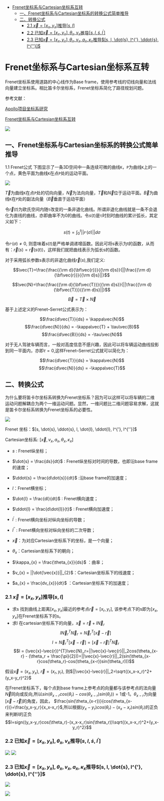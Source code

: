 <!--
 * @Date: 2021-03-13 01:23:08
 * @Author: Zhiqi Feng
 * @LastEditors: feng 
 * @LastEditTime: 2021-03-14 06:16:46
 * @FilePath: /learnning/planning_learnning/Frenet2Cartesian/Frenet.md
-->
<!-- TOC -->

- [Frenet坐标系与Cartesian坐标系互转](#frenet坐标系与cartesian坐标系互转)
  - [一、Frenet坐标系与Cartesian坐标系的转换公式简单推导](#一frenet坐标系与cartesian坐标系的转换公式简单推导)
  - [二、转换公式](#二转换公式)
    - [2.1 $\vec{x} = [x_x, y_x]$推导$[s, l]$](#21-vecx--x_x-y_x推导s-l)
    - [2.2 已知$\vec{x}=[x_x, y_x], \theta_x, v_x$推导$[s, l, \dot{s}, l^{'}]$](#22-已知vecxx_x-y_x-theta_x-v_x推导s-l-dots-l)
    - [2.3 已知$\vec{x}=[x_x, y_x], \theta_x, v_x, a_x, \kappa_x$推导$[s, l, \dot{s}, l^{'}, \ddot{s}, l^{''}]$](#23-已知vecxx_x-y_x-theta_x-v_x-a_x-kappa_x推导s-l-dots-l-ddots-l)

<!-- /TOC -->
# Frenet坐标系与Cartesian坐标系互转
Frenet坐标系使用道路的中心线作为Base frame，使用参考线的切线向量和法线向量建立坐标系。相比笛卡尔坐标系，Frenet坐标系简化了路径规划问题。

参考文献：

[Apollo项目坐标系研究](https://blog.csdn.net/davidhopper/article/details/79162385)

[Frenet坐标系与Cartesian坐标系互转](https://blog.csdn.net/u013468614/article/details/108748016)


![](images/2021-03-13-01-27-41.png)

## 一、Frenet坐标系与Cartesian坐标系的转换公式简单推导
1.1 Frenet公式
下图显示了一条3D空间中一条连续可微的曲线`K`，`P`为曲线`K`上的一个点，黄色平面为曲线`K`在点`P`处的运动平面。

![](images/2021-03-13-01-49-57.png)

$\vec{T}$为曲线`K`在点`P`处的切向向量，$\vec{N}$为法向向量，$\vec{T}$和$\vec{N}$位于运动平面。$\vec{B}$为曲线`K`在`P`处的副法向量（$\vec{B}$垂直于运动平面）

令$\vec{r}(t)$为欧氏空间内随`t`改变的一条非退化曲线。所谓非退化曲线就是一条不会退化为直线的曲线，亦即曲率不为0的曲线。令$s(t)$是`t`时刻时曲线的累计弧长，其定义如下：

$$s(t) = \int_{0}^{t}||r^{,}(\sigma)||d\sigma$$

令$r^{,}(\sigma) \neq 0$, 则意味着$s(t)$是严格单调递增函数。因此可将s表示为t的函数，从而有：$\vec{r}(s)=\vec{r}(s(t))$，这样我们就把曲线表示为弧长s的函数。

对于采用弧长参数s表示的非退化曲线$\vec{r}(s)$,我们定义:

$$\vec{T}=\frac{\frac{{\rm d}{\bf\vec{r}}}{{\rm d}s}}{||\frac{{\rm d}{\bf\vec{r}}}{{\rm d}s}||}$$

$$\vec{N}=\frac{\frac{{\rm d}{\bf\vec{T}}}{{\rm d}s}}{||\frac{{\rm d}{\bf\vec{T}}}{{\rm d}s}||}$$

$$\vec{B} = \vec{T} \times \vec{N}$$

基于上述定义的Frenet–Serret公式表示为：

$$\frac{d\vec{T}}{ds} = \kappa\vec{N}$$
$$\frac{d\vec{N}}{ds} = -\kappa\vec{T} + \tau\vec{B}$$
$$\frac{d\vec{B}}{ds} = -\tau\vec{N}$$

对于无人驾驶车辆而言，一般对高度信息不感兴趣，因此可以将车辆运动曲线投影到同一平面内，亦即$\tau=0$,这样Frenet–Serret公式就可以简化为：

$$\frac{d\vec{T}}{ds} = \kappa\vec{N}$$
$$\frac{d\vec{N}}{ds} = -\kappa\vec{T}$$

## 二、转换公式
为什么要将笛卡尔坐标系转换为Frenet坐标系？因为可以这样可以将车辆的二维运动问题解耦合为两个一维运动问题。显然，一维问题比二维问题容易求解，这就是笛卡尔坐标系转换为Frenet坐标系的必要性。

![](images/2021-03-13-05-12-18.png)

Frenet 坐标：$[s, \dot{s}, \ddot{s}, l, \dot{l}, \ddot{l}, l^{'}, l^{''}]$

Cartesian坐标系: $[\vec{x}, v_{x}, a_{x},\theta_{x}, \kappa_{x}]$

- $s$ : Frenet纵坐标；
- $\dot{s} = \frac{ds}{dt}$ : Frenet纵坐标对时间的导数，也即沿base frame的速度；
- $\ddot{s} = \frac{d\dot{s}}{dt}$ :沿base frame的加速度；
- $l$：Frenet横坐标；
- $\dot{l} = \frac{dl}{dt}$ : Frenet横向速度；
- $\ddot{l} = \frac{d\dot{l}}{t}$ : Frenet横向加速度；
- $l^{'}$ : Frenet横向坐标对纵向坐标的导数；
- $l^{''}$ : Frenet横向坐标对纵向坐标的二次导数；


- $\vec{x}$：为对应Cartesian坐标系下的坐标，是一个向量；
- $\theta_{x}$：Cartesian坐标系下的朝向；
- $\kappa_{x} = \frac{\theta_{x}}{ds}$ ：曲率；
- $v_{x} = ||\dot{\vec{x}}||_{2}$：Cartesian坐标系下的线速度；
- $a_{x} = \frac{dv_{x}}{dt}$ ：Cartesian坐标系下的加速度；

### 2.1 $\vec{x} = [x_x, y_x]$推导$[s, l]$

- 求s
找到曲线上距离$[x_x, y_x]$最近的参考点$\vec{r} = [x_r, y_r]$, 该参考点下的s即为$[x_x, y_x]$在Frenet坐标系下的s。
- 求l
  在cartesian坐标系下的向量，$\vec{x} = \vec{r} +l\vec{N}_r$
$$l\vec{N}_r^{T}\vec{N}_r = \vec{N}_r^{T}[\vec{x}-\vec{r}]$$
$$l = \vec{N}_r^{T}[\vec{x}-\vec{r}]=[\vec{x}-\vec{r}]^{T}\vec{N}_r$$
$$l = (\vec{x}-\vec{r})^{T}\vec{N}_r=||\vec{x}-\vec{r}||_2cos(\theta_{x-r} - (\theta_r + \frac{\pi}{2}))=||\vec{x}-\vec{r}||_2(sin(\theta_{x-r}cos(\theta_r)-cos(\theta_{x-r})sin(\theta_r)))$$

假设$\vec{x}=(x_x, y_x)$, $\vec{r} = (x_r, y_r)$, 则$||\vec{x}-\vec{r}||_2=\sqrt{(x_x-x_r)^2+(y_x-y_r)^2}$

在Frenet坐标系下，每个点到base frame上参考点的向量都与该参考点的法向量$\vec{N}$同向或反向,所以$sin(\theta_{x-r}cos(\theta_r)-cos(\theta_{x-r})sin(\theta_r))=1$或-1。$\theta_{x-r}$为向量$[\vec{x}-\vec{r}]$的角度，因此，
$\frac{sin(\theta_{x-r})}{cos(\theta_{x-r})}=\frac{y_x-y_r}{x_x-x_r}$,所以根据$(y_x-y_r)cos(\theta_r)-(x_x-x_r)sin(\theta_r)$的正负来判断l的正负
$$l=sign((y_x-y_r)cos(\theta_r)-(x_x-x_r)sin(\theta_r))\sqrt{(x_x-x_r)^2+(y_x-y_r)^2}$$

### 2.2 已知$\vec{x}=[x_x, y_x], \theta_x, v_x$推导$[s, l, \dot{s}, l^{'}]$

![](images/2021-03-13-06-45-42.png)
![](images/2021-03-13-06-45-59.png)

### 2.3 已知$\vec{x}=[x_x, y_x], \theta_x, v_x, a_x, \kappa_x$推导$[s, l, \dot{s}, l^{'}, \ddot{s}, l^{''}]$

![](images/2021-03-13-07-32-25.png)

![](images/2021-03-13-07-32-47.png)